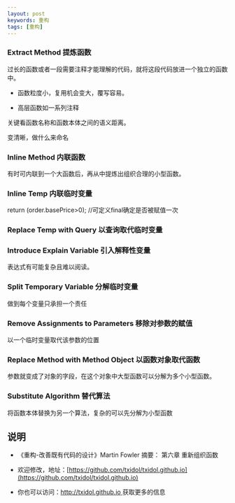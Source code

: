 ```yaml
---
layout: post
keywords: 重构
tags: [重构]
---
```


### Extract Method 提炼函数
过长的函数或者一段需要注释才能理解的代码，就将这段代码放进一个独立的函数中。

- 函数粒度小，复用机会变大，覆写容易。

- 高层函数如一系列注释

关键看函数名称和函数本体之间的语义距离。

变清晰，做什么来命名

### Inline Method 内联函数

有时可内联到一个大函数后，再从中提炼出组织合理的小型函数。

### Inline Temp 内联临时变量

return (order.basePrice>0); //可定义final确定是否被赋值一次

### Replace Temp with Query 以查询取代临时变量



### Introduce Explain Variable 引入解释性变量

表达式有可能复杂且难以阅读。

### Split Temporary Variable 分解临时变量 

做到每个变量只承担一个责任

### Remove Assignments to Parameters 移除对参数的赋值

以一个临时变量取代该参数的位置

### Replace Method with Method Object 以函数对象取代函数

参数就变成了对象的字段，在这个对象中大型函数可以分解为多个小型函数。

### Substitute Algorithm 替代算法

将函数本体替换为另一个算法，复杂的可以先分解为小型函数

说明
----
- 《重构-改善既有代码的设计》Martin Fowler 摘要： 第六章 重新组织函数

- 欢迎修改，地址：[https://github.com/txidol/txidol.github.io](https://github.com/txidol/txidol.github.io)

- 你也可以访问：[http://txidol.github.io ](http://txidol.github.io) 获取更多的信息
